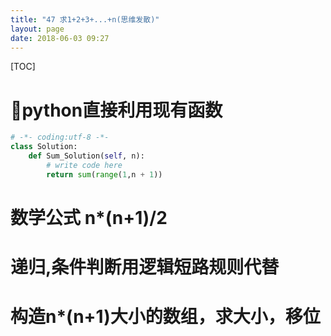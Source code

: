 ```yaml
---
title: "47 求1+2+3+...+n(思维发散)"
layout: page
date: 2018-06-03 09:27
---
```


[TOC]

# python直接利用现有函数

```python
# -*- coding:utf-8 -*-
class Solution:
    def Sum_Solution(self, n):
        # write code here
        return sum(range(1,n + 1))
```

# 数学公式 n*(n+1)/2

# 递归,条件判断用逻辑短路规则代替

# 构造n*(n+1)大小的数组，求大小，移位